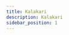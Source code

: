 ```yaml
---
title: Kalakari
description: Kalakari
sidebar_position: 1
---
```


<!-- @format -->

<!-- # Kalakari -->

